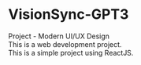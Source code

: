 # VisionSync-GPT3
Project - Modern UI/UX Design <br>
This is a web development project. <br>
This is a simple project using ReactJS.

